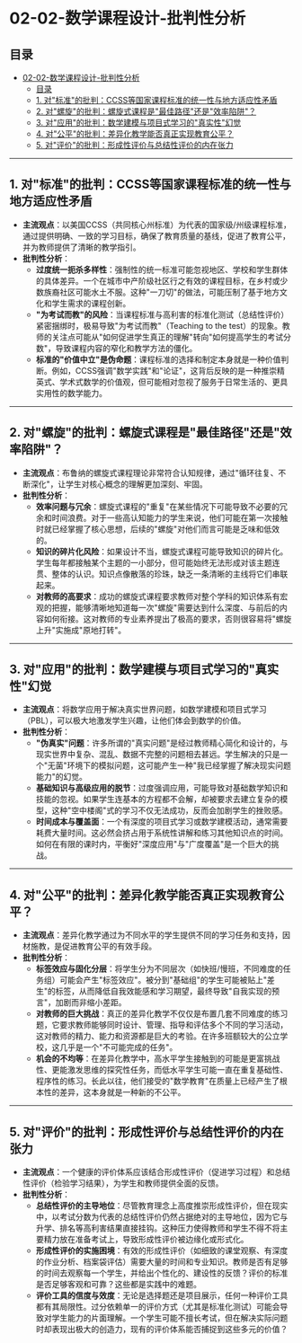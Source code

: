 # 02-02-数学课程设计-批判性分析

## 目录

- [02-02-数学课程设计-批判性分析](#02-02-数学课程设计-批判性分析)
  - [目录](#目录)
  - [1. 对"标准"的批判：CCSS等国家课程标准的统一性与地方适应性矛盾](#1-对标准的批判ccss等国家课程标准的统一性与地方适应性矛盾)
  - [2. 对"螺旋"的批判：螺旋式课程是"最佳路径"还是"效率陷阱"？](#2-对螺旋的批判螺旋式课程是最佳路径还是效率陷阱)
  - [3. 对"应用"的批判：数学建模与项目式学习的"真实性"幻觉](#3-对应用的批判数学建模与项目式学习的真实性幻觉)
  - [4. 对"公平"的批判：差异化教学能否真正实现教育公平？](#4-对公平的批判差异化教学能否真正实现教育公平)
  - [5. 对"评价"的批判：形成性评价与总结性评价的内在张力](#5-对评价的批判形成性评价与总结性评价的内在张力)

---

## 1. 对"标准"的批判：CCSS等国家课程标准的统一性与地方适应性矛盾

- **主流观点**：以美国CCSS（共同核心州标准）为代表的国家级/州级课程标准，通过提供明确、一致的学习目标，确保了教育质量的基线，促进了教育公平，并为教师提供了清晰的教学指引。
- **批判性分析**：
  - **过度统一扼杀多样性**：强制性的统一标准可能忽视地区、学校和学生群体的具体差异。一个在城市中产阶级社区行之有效的课程目标，在乡村或少数族裔社区可能水土不服。这种"一刀切"的做法，可能压制了基于地方文化和学生需求的课程创新。
  - **"为考试而教"的风险**：当课程标准与高利害的标准化测试（总结性评价）紧密捆绑时，极易导致"为考试而教"（Teaching to the test）的现象。教师的关注点可能从"如何促进学生真正的理解"转向"如何提高学生的考试分数"，导致课程内容的窄化和教学方法的僵化。
  - **标准的"价值中立"是伪命题**：课程标准的选择和制定本身就是一种价值判断。例如，CCSS强调"数学实践"和"论证"，这背后反映的是一种推崇精英式、学术式数学的价值观，但可能相对忽视了服务于日常生活的、更具实用性的数学能力。

---

## 2. 对"螺旋"的批判：螺旋式课程是"最佳路径"还是"效率陷阱"？

- **主流观点**：布鲁纳的螺旋式课程理论非常符合认知规律，通过"循环往复、不断深化"，让学生对核心概念的理解更加深刻、牢固。
- **批判性分析**：
  - **效率问题与冗余**：螺旋式课程的"重复"在某些情况下可能导致不必要的冗余和时间浪费。对于一些高认知能力的学生来说，他们可能在第一次接触时就已经掌握了核心思想，后续的"螺旋"对他们而言可能是乏味和低效的。
  - **知识的碎片化风险**：如果设计不当，螺旋式课程可能导致知识的碎片化。学生每年都接触某个主题的一小部分，但可能始终无法形成对该主题连贯、整体的认识。知识点像散落的珍珠，缺乏一条清晰的主线将它们串联起来。
  - **对教师的高要求**：成功的螺旋式课程要求教师对整个学科的知识体系有宏观的把握，能够清晰地知道每一次"螺旋"需要达到什么深度、与前后的内容如何衔接。这对教师的专业素养提出了极高的要求，否则很容易将"螺旋上升"实施成"原地打转"。

---

## 3. 对"应用"的批判：数学建模与项目式学习的"真实性"幻觉

- **主流观点**：将数学应用于解决真实世界问题，如数学建模和项目式学习（PBL），可以极大地激发学生兴趣，让他们体会到数学的价值。
- **批判性分析**：
  - **"伪真实"问题**：许多所谓的"真实问题"是经过教师精心简化和设计的，与现实世界中复杂、混乱、数据不完整的问题相去甚远。学生解决的只是一个"无菌"环境下的模拟问题，这可能产生一种"我已经掌握了解决现实问题能力"的幻觉。
  - **基础知识与高级应用的脱节**：过度强调应用，可能导致对基础数学知识和技能的忽视。如果学生连基本的方程都不会解，却被要求去建立复杂的模型，这种"空中楼阁"式的学习不仅无法成功，反而会加剧学生的挫败感。
  - **时间成本与覆盖面**：一个有深度的项目式学习或数学建模活动，通常需要耗费大量时间。这必然会挤占用于系统性讲解和练习其他知识点的时间。如何在有限的课时内，平衡好"深度应用"与"广度覆盖"是一个巨大的挑战。

---

## 4. 对"公平"的批判：差异化教学能否真正实现教育公平？

- **主流观点**：差异化教学通过为不同水平的学生提供不同的学习任务和支持，因材施教，是促进教育公平的有效手段。
- **批判性分析**：
  - **标签效应与固化分层**：将学生分为不同层次（如快班/慢班，不同难度的任务组）可能会产生"标签效应"。被分到"基础组"的学生可能被贴上"差生"的标签，从而降低自我效能感和学习期望，最终导致"自我实现的预言"，加剧而非缩小差距。
  - **对教师的巨大挑战**：真正的差异化教学不仅仅是布置几套不同难度的练习题，它要求教师能够同时设计、管理、指导和评估多个不同的学习活动，这对教师的精力、能力和资源都是巨大的考验。在许多班额较大的公立学校，这几乎是一个"不可能完成的任务"。
  - **机会的不均等**：在差异化教学中，高水平学生接触到的可能是更富挑战性、更能激发思维的探究性任务，而低水平学生可能一直在重复基础性、程序性的练习。长此以往，他们接受的"数学教育"在质量上已经产生了根本性的差异，这本身就是一种新的不公平。

---

## 5. 对"评价"的批判：形成性评价与总结性评价的内在张力

- **主流观点**：一个健康的评价体系应该结合形成性评价（促进学习过程）和总结性评价（检验学习结果），为学生和教师提供全面的反馈。
- **批判性分析**：
  - **总结性评价的主导地位**：尽管教育理念上高度推崇形成性评价，但在现实中，以考试分数为代表的总结性评价仍然占据绝对的主导地位，因为它与升学、排名等高利害结果直接挂钩。这种压力使得教师和学生不得不将主要精力放在准备考试上，导致形成性评价被边缘化或形式化。
  - **形成性评价的实施困境**：有效的形成性评价（如细致的课堂观察、有深度的作业分析、档案袋评估）需要大量的时间和专业知识。教师是否有足够的时间去观察每一个学生，并给出个性化的、建设性的反馈？评价的标准是否足够客观和可靠？这些都是实践中的难题。
  - **评价工具的信度与效度**：无论是选择题还是项目展示，任何一种评价工具都有其局限性。过分依赖单一的评价方式（尤其是标准化测试）可能会导致对学生能力的片面理解。一个学生可能不擅长考试，但在解决实际问题时却表现出极大的创造力，现有的评价体系能否捕捉到这些多元的价值？

